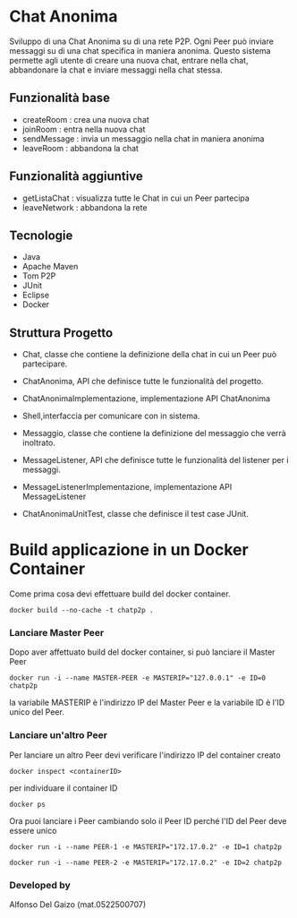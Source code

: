 # Chat Anonima
Sviluppo di una Chat Anonima su di una rete P2P. Ogni Peer può inviare messaggi su di una chat specifica in maniera anonima.
Questo sistema permette agli utente di creare una nuova chat, entrare nella chat, abbandonare la chat e inviare messaggi nella chat stessa.

## Funzionalità base
- createRoom : crea una nuova chat
- joinRoom : entra nella nuova chat
- sendMessage : invia un messaggio nella chat in maniera anonima
- leaveRoom : abbandona la chat

## Funzionalità aggiuntive
- getListaChat : visualizza tutte le Chat in cui un Peer partecipa
- leaveNetwork : abbandona la rete 

## Tecnologie
- Java
- Apache Maven
- Tom P2P
- JUnit
- Eclipse
- Docker

## Struttura Progetto

- Chat, classe che contiene la definizione della chat in cui un Peer può partecipare.
- ChatAnonima, API che definisce tutte le funzionalità del progetto.
- ChatAnonimaImplementazione, implementazione API ChatAnonima
- Shell,interfaccia per comunicare con in sistema.
- Messaggio, classe che contiene la definizione del messaggio che verrà inoltrato.
- MessageListener, API che definisce tutte le funzionalità del listener per i messaggi.
- MessageListenerImplementazione, implementazione API MessageListener

- ChatAnonimaUnitTest, classe che definisce il test case JUnit.

# Build applicazione in un Docker Container

Come prima cosa devi effettuare build del docker container.

`docker build --no-cache -t chatp2p .`

### Lanciare Master Peer

Dopo aver affettuato build del docker container, si può lanciare il Master Peer

`docker run -i --name MASTER-PEER -e MASTERIP="127.0.0.1" -e ID=0 chatp2p `

la variabile MASTERIP è l'indirizzo IP del Master Peer e la variabile ID è l'ID unico del Peer.

### Lanciare un'altro Peer

Per lanciare un altro Peer devi verificare l'indirizzo IP del container creato

`docker inspect <containerID>`

per individuare il container ID 

`docker ps`

Ora puoi lanciare i Peer cambiando solo il Peer ID perché l'ID del Peer deve essere unico

`docker run -i --name PEER-1 -e MASTERIP="172.17.0.2" -e ID=1 chatp2p`

`docker run -i --name PEER-2 -e MASTERIP="172.17.0.2" -e ID=2 chatp2p`


### Developed by
Alfonso Del Gaizo (mat.0522500707)
